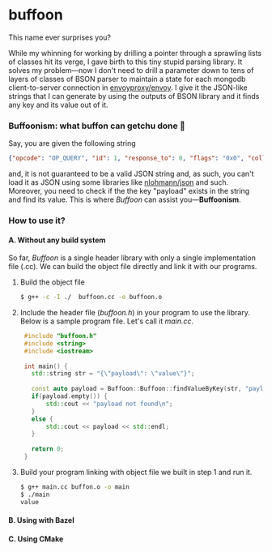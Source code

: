 # buffoon
This name ever surprises you?

While my whinning for working by drilling a pointer through a sprawling lists of classes hit its verge, I gave birth to this tiny stupid parsing library. It solves my problem—now I don't need to drill a parameter down to tens of layers of classes of BSON parser to maintain a state for each mongodb client-to-server connection in [envoyproxy/envoy](https://github.com/envoyproxy/envoy). I give it the JSON-like strings that I can generate by using the outputs of BSON library and it finds any key and its value out of it.

### Buffoonism: what buffon can getchu done 🤡 
Say, you are given the following string
```json
{"opcode": "OP_QUERY", "id": 1, "response_to": 0, "flags": "0x0", "collection": "admin.$cmd", "skip": 0, "return": -1, "query": {"ismaster": 1, "helloOk": true, "client": {"application": {"name": "mongosh 2.3.0"}, "driver": {"name": "nodejs|mongosh", "version": "6.8.0|2.3.0"}, "platform": "Node.js v20.16.0, LE", "os": {"name": "linux", "architecture": "x64", "version": "3.10.0-327.22.2.el7.x86_64", "type": "Linux"}}, "compression": {"0": "none"}}, "fields": {}}
```
and, it is not guaranteed to be a valid JSON string and, as such, you can't load it as JSON using some libraries like [nlohmann/json](https://github.com/nlohmann/json) and such. Moreover, you need to check if the the key "payload" exists in the string and find its value. This is where _Buffoon_ can assist you—**Buffoonism**.

### How to use it?
#### A. Without any build system
So far, _Buffoon_ is a single header library with only a single implementation file (.cc). We can build the object file directly and link it with our programs.
1. Build the object file
   ```bash
   $ g++ -c -I ./  buffoon.cc -o buffoon.o
   ```
2. Include the header file (_buffoon.h_) in your program to use the library. Below is a sample program file. Let's call it _main.cc_.
   ```cpp
    #include "buffoon.h"
    #include <string>
    #include <iostream>
    
    int main() {
      std::string str = "{\"payload\": \"value\"}";
      
      const auto payload = Buffoon::Buffoon::findValueByKey(str, "payload");
      if(payload.empty()) {
          std::cout << "payload not found\n";
      }
      else {
          std::cout << payload << std::endl;
      }
      
      return 0;   
    }
   ```
3. Build your program linking with object file we built in step 1 and run it.
   ```bash
   $ g++ main.cc buffon.o -o main
   $ ./main
   value
   ```
#### B. Using with Bazel

#### C. Using CMake
